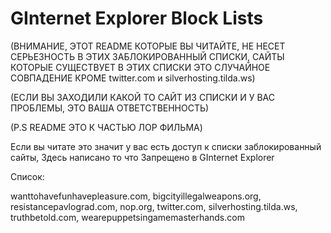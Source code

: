 # GInternet Explorer Block Lists
(ВНИМАНИЕ, ЭТОТ README КОТОРЫЕ ВЫ ЧИТАЙТЕ, НЕ НЕСЕТ СЕРЬЕЗНОСТЬ В ЭТИХ ЗАБЛОКИРОВАННЫЙ СПИСКИ, САЙТЫ КОТОРЫЕ СУЩЕСТВУЕТ В ЭТИХ СПИСКИ ЭТО СЛУЧАЙНОЕ СОВПАДЕНИЕ КРОМЕ twitter.com и silverhosting.tilda.ws)

(ЕСЛИ ВЫ ЗАХОДИЛИ КАКОЙ ТО САЙТ ИЗ СПИСКИ И У ВАС ПРОБЛЕМЫ, ЭТО ВАША ОТВЕТСТВЕННОСТЬ)

(P.S README ЭТО К ЧАСТЬЮ ЛОР ФИЛЬМА)

Если вы читате это значит у вас есть доступ к списки заблокированный сайты,
Здесь написано то что Запрещено в GInternet Explorer

Список:

wanttohavefunhavepleasure.com, bigcityillegalweapons.org, resistancepavlograd.com, nop.org, twitter.com, silverhosting.tilda.ws, truthbetold.com, wearepuppetsingamemasterhands.com
